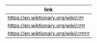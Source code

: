 |link|
|----|
|https://en.wiktionary.org/wiki/ঢোল|
|https://en.wiktionary.org/wiki/ঢোকা|
|https://en.wiktionary.org/wiki/ঢোকানো|

